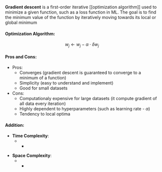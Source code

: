 **Gradient descent** is a first-order iterative [[optimization algorithm]] used to minimize a given function, such as a loss function in ML. The goal is to find the minimum value of the function by iteratively moving towards its local or global minimum

#### Optimization Algorithm:
$$
w_j \leftarrow w_j - \alpha \cdot \delta w_j
$$

#### Pros and Cons:

* Pros:
	* Converges (gradient descent is guaranteed to converge to a minimum of a function)
	* Simplicity (easy to understand and implement)
	* Good for small datasets
* Cons:
	* Computationaly expensive for large datasets (it compute gradient of all data every iteration)
	* Highly dependent to hyperparameters (such as learning rate - $\alpha$)
	* Tendency to local optima

#### Addition:

* **Time Complexity**:
	- -
- **Space Complexity**: 
	- -